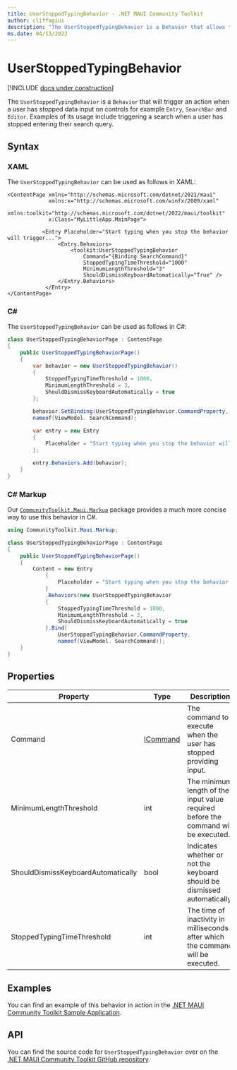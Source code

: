 ```yaml
---
title: UserStoppedTypingBehavior - .NET MAUI Community Toolkit
author: cliffagius
description: "The UserStoppedTypingBehavior is a Behavior that allows the user to trigger an action when a user has stopped data input an Entry. Examples of its usage include triggering a search when a user has stopped entering their search query."
ms.date: 04/13/2022
---
```


# UserStoppedTypingBehavior

[!INCLUDE [docs under construction](../includes/preview-note.md)]

The `UserStoppedTypingBehavior` is a `Behavior` that will trigger an action when a user has stopped data input on controls for example `Entry`, `SearchBar` and `Editor`. Examples of its usage include triggering a search when a user has stopped entering their search query.

## Syntax

### XAML

The `UserStoppedTypingBehavior` can be used as follows in XAML:

```xaml
<ContentPage xmlns="http://schemas.microsoft.com/dotnet/2021/maui"
             xmlns:x="http://schemas.microsoft.com/winfx/2009/xaml"
             xmlns:toolkit="http://schemas.microsoft.com/dotnet/2022/maui/toolkit"
             x:Class="MyLittleApp.MainPage">
     
           <Entry Placeholder="Start typing when you stop the behavior will trigger...">
                <Entry.Behaviors>
                    <toolkit:UserStoppedTypingBehavior 
                        Command="{Binding SearchCommand}"
                        StoppedTypingTimeThreshold="1000"
                        MinimumLengthThreshold="3"
                        ShouldDismissKeyboardAutomatically="True" />
                </Entry.Behaviors>
            </Entry>
</ContentPage>
```

### C#

The `UserStoppedTypingBehavior` can be used as follows in C#:

```csharp
class UserStoppedTypingBehaviorPage : ContentPage
{
    public UserStoppedTypingBehaviorPage()
    {
        var behavior = new UserStoppedTypingBehavior()
        {
            StoppedTypingTimeThreshold = 1000,
            MinimumLengthThreshold = 3,
            ShouldDismissKeyboardAutomatically = true
        };

        behavior.SetBinding(UserStoppedTypingBehavior.CommandProperty, 
        nameof(ViewModel. SearchCommand);

        var entry = new Entry
        {
            Placeholder = "Start typing when you stop the behavior will trigger..."
        };

        entry.Behaviors.Add(behavior);
    }
}
```

### C# Markup

Our [`CommunityToolkit.Maui.Markup`](../markup/markup.md) package provides a much more concise way to use this behavior in C#.

```csharp
using CommunityToolkit.Maui.Markup;

class UserStoppedTypingBehaviorPage : ContentPage
{
    public UserStoppedTypingBehaviorPage()
    {
        Content = new Entry
            {
                Placeholder = "Start typing when you stop the behavior will trigger..."
            }
            .Behaviors(new UserStoppedTypingBehavior
            {
                StoppedTypingTimeThreshold = 1000,
                MinimumLengthThreshold = 3,
                ShouldDismissKeyboardAutomatically = true
            }.Bind(
                UserStoppedTypingBehavior.CommandProperty, 
                nameof(ViewModel. SearchCommand));                   
    }
}
```

## Properties

|Property  |Type  |Description  |
|---------|---------|---------|
| Command | [ICommand](xref:System.Windows.Input.ICommand) | The command to execute when the user has stopped providing input. |
| MinimumLengthThreshold | int | The minimum length of the input value required before the command will be executed. |
| ShouldDismissKeyboardAutomatically | bool | Indicates whether or not the keyboard should be dismissed automatically. |
| StoppedTypingTimeThreshold | int | The time of inactivity in milliseconds after which the command will be executed. |

## Examples

You can find an example of this behavior in action in the [.NET MAUI Community Toolkit Sample Application](https://github.com/CommunityToolkit/Maui/blob/main/samples/CommunityToolkit.Maui.Sample/Pages/Behaviors/UserStoppedTypingBehaviorPage.xaml).

## API

You can find the source code for `UserStoppedTypingBehavior` over on the [.NET MAUI Community Toolkit GitHub repository](https://github.com/CommunityToolkit/Maui/blob/main/src/CommunityToolkit.Maui/Behaviors/UserStoppedTypingBehavior.shared.cs).
